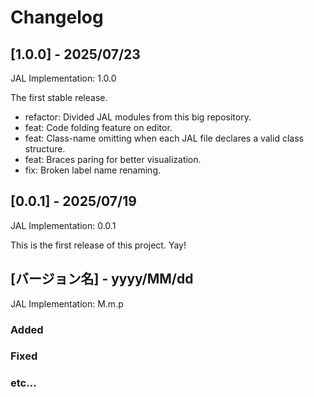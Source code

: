 # Changelog

## [1.0.0] - 2025/07/23

JAL Implementation: 1.0.0

The first stable release.

- refactor: Divided JAL modules from this big repository.
- feat: Code folding feature on editor.
- feat: Class-name omitting when each JAL file declares a valid class structure.
- feat: Braces paring for better visualization.
- fix: Broken label name renaming.


## [0.0.1] - 2025/07/19

JAL Implementation: 0.0.1

This is the first release of this project. Yay!

## [バージョン名] - yyyy/MM/dd

JAL Implementation: M.m.p

### Added

### Fixed

### etc...
